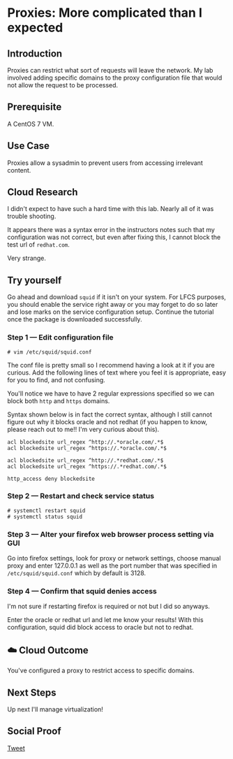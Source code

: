 
# Proxies: More complicated than I expected

## Introduction

Proxies can restrict what sort of requests will leave the network. My lab involved adding specific domains to the proxy configuration file that would not allow the request to be processed.

## Prerequisite

A CentOS 7 VM.

## Use Case

Proxies allow a sysadmin to prevent users from accessing irrelevant content. 

## Cloud Research

I didn't expect to have such a hard time with this lab. Nearly all of it was trouble shooting. 

It appears there was a syntax error in the instructors notes such that my configuration was not correct, but even after fixing this, I cannot block the test url of ```redhat.com```.

Very strange.

## Try yourself

Go ahead and download ```squid``` if it isn't on your system. For LFCS purposes, you should enable the service right away or you may forget to do so later and lose marks on the service configuration setup. Continue the tutorial once the package is downloaded successfully. 

### Step 1 — Edit configuration file

```
# vim /etc/squid/squid.conf
```
The conf file is pretty small so I recommend having a look at it if you are curious. Add the following lines of text where you feel it is appropriate, easy for you to find, and not confusing.

You'll notice we have to have 2 regular expressions specified so we can block both ```http``` and ```https``` domains. 

Syntax shown below is in fact the correct syntax, although I still cannot figure out why it blocks oracle and not redhat (if you happen to know, please reach out to me!! I'm very curious about this).

```
acl blockedsite url_regex ^http://.*oracle.com/.*$
acl blockedsite url_regex ^https://.*oracle.com/.*$

acl blockedsite url_regex ^http://.*redhat.com/.*$
acl blockedsite url_regex ^https://.*redhat.com/.*$

http_access deny blockedsite
```

### Step 2 — Restart and check service status

```
# systemctl restart squid
# systemctl status squid
```

### Step 3 — Alter your firefox web browser process setting via GUI

Go into firefox settings, look for proxy or network settings, choose manual proxy and enter 127.0.0.1 as well as the port number that was specified in ```/etc/squid/squid.conf``` which by default is 3128.

### Step 4 — Confirm that squid denies access

I'm not sure if restarting firefox is required or not but I did so anyways.

Enter the oracle or redhat url and let me know your results! With this configuration, squid did block access to oracle but not to redhat. 

## ☁️ Cloud Outcome

You've configured a proxy to restrict access to specific domains. 

## Next Steps

Up next I'll manage virtualization!

## Social Proof

[Tweet](https://twitter.com/lrnallday/status/1312905209480347653)
